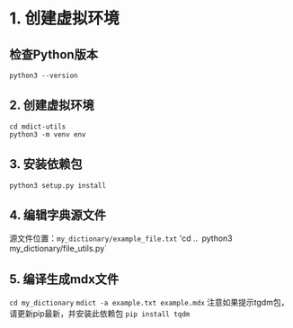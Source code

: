 # 1. 创建虚拟环境
## 检查Python版本
`python3 --version`
## 2. 创建虚拟环境
`cd mdict-utils` </br>
`python3 -m venv env`
## 3. 安装依赖包
`python3 setup.py install`
## 4. 编辑字典源文件
源文件位置：`my_dictionary/example_file.txt`
'cd ..`
`python3 my_dictionary/file_utils.py`
## 5. 编译生成mdx文件
`cd my_dictionary`
`mdict -a example.txt example.mdx`
注意如果提示tgdm包，请更新pip最新，并安装此依赖包
`pip install tqdm`
